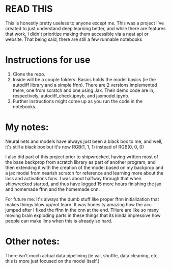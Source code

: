 # READ THIS
This is honestly pretty useless to anyone except me. This was a project I've created to just understand deep learning better, and while there are features that work, I didn't prioritize making them accessible via a neat api or website. That being said, there are still a few runnable notebooks

# Instructions for use

1. Clone the repo.
2. Inside will be a couple folders. Basics holds the model basics (ie the autodiff library and a simple ffnn). There are 2 versions implemented there, one from scratch and one using Jax. Their demo code are in, respectively, autodiff_check.ipnyb, and jaxmodel.ipynb.
3. Further instructions might come up as you run the code in the notebooks.

# My notes:
Neural nets and models have always just been a black box to me, and well, it's still a black box but it's now RGB(1, 1, 1) instead of RGB(0, 0, 0)

I also did part of this project prior to shipwrecked, having written most of the base backprop from scratch library as part of another program, and then extending it with the creation of the model based on my backprop and a jax model from nearish scratch for reference and learning more about the loss and activations fxns. I was about halfway through that when shipwrecked started, and thus have logged 15 more hours finishing the jax and homemade ffnn and the homemade cnn.

For future me: 
It's always the dumb stuff like proper ffnn initialization that makes things blow up/not learn. It was honeslty amazing how the acc jumped after I fixed the ffnn in the cnn at the end. THere are like so many moving brain exploding parts in these things that its kinda impressive how people can make llms when this is already so hard.

# Other notes:
There isn't much actual data pipelining (ie val, shuffle, data cleaning, etc, this is more just focused on the model itself.)

